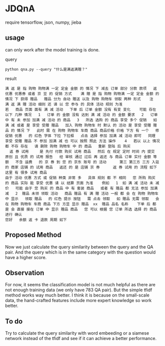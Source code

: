 # JDQnA

require tensorflow, json, numpy, jieba

## usage
can only work after the model training is done.

query

```python qna.py --query "什么是满返满赠？"```

result 

```
满 返 是 指 购物 购物满 一定 定金 金额 的 情况 下 减去 订单 部分 分款 款项   返 优惠 优惠券 或者 京 豆 的 促销 方式    满 赠 是 指 购物 购物满 一定 定金 金额 的 情况 下 获得 赠品   赠品 分为 自动 赠送 以及 购物 购物车 领取 两种 形式    注   满 返 满 赠 活动 细则 还 请 以 您 参与 的 具体 活动 规则 为准  
若   商品 页面 面有 满 减 活动   下单 后 订单 金额 没有 有变 变化    可能 存在 以下 几种 情况   1   订单 的 金额 没有 达到 满 减 活动 的 金额 要求   2   订单 中 有 未 参加 加满 减 活动 的 商品   3   所选 选购 的 商品 享受 多个 促销   如   满 减 或者 是 享受 受赠 赠品   加入 购物 购物车 时 默认 的 活动 是 享受 受赠 赠品 的 情况 下   此时 需 在 购物 购物车 车商 商品 商品价格 价格 下方 有 一个   修 促销 优惠   的 红色 字体 下拉 下拉框   点击 选择 参加 加满 减 活动 即可   同理 享受 受赠 赠品 不 参加 加满 减 也 可以 按照 照此 方法 操作    4   若以 以上 情况 都 不存 存在   请 删除 购物 购物车 中 的 商品   重新 登陆 后 购买  
  返 券 试用     是 先付 付款 购买 试用 商品   然后 在 规定 定时 时间 内 提交 原创 且 优质 的 试用 报告   经 审核 通过 过后 再 返还 与 商品 订单 实付 金额 等额   不含 运费   的 京 券 到 您 的 京东 账号 的 活动      第三 第三方 三方 入驻 的 商家 店铺 的 试用 商品   返还 的 是 店铺 京 券      返 券 试用 的 流程 如下          这里 有 很多 试用 商品    
由于 活动 优惠 方式 或 促销 种类 非常 多   具体 规则 都 不 相同   您 所购 购买 的 商品 实际 能 享受 优惠 请 以 结算 页面 为准    例如   1  如 满 减 活动 未 减价   可能 由于 您 购买 的 商品 中 有 套装 商品   或者 有 赠品 都 无法 参加 加满 减   2  赠品 未领 领取 活动   商品 赠品 有 满 赠 活动 一般 都 会 在 购物 购物车 中 显示   领取 赠品   的 红色 提示 按钮   需 点击 领取   如 赠品 无需 领取   会 在 购物 购物车 车商 商品 下方 方显 显示 赠品  xx  赠品 品名 名称    下单 后 都 是 会 直接 接在 订单 中 显示 赠品 商品   您 可以 根据 您 订单 所选 选择 的 商品 进行 确认  
您好   余额 返 卡 退款 周期 如下  

```
## Proposed Method

Now we just calculate the query similarity between the query and the QA pair. And the query which is in the same category with the question would have a higher score.

## Observation

For now, it seems the classification model is not much helpful as there are not enough training data (we only have 783 QA pair). But the simple tfidf method works way much better. I think it is because on the small-scale data, the hand-crafted features include more expert knowledge so work better.

## To do

Try to calculate the query similarity with word embeeding or a siamese network instead of the tfidf and see if it can achieve a better performance.
